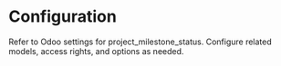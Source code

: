 # Configuration

Refer to Odoo settings for project_milestone_status. Configure related models, access rights, and options as needed.
